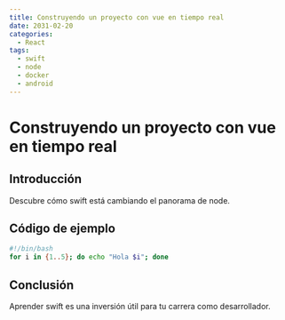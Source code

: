 ```yaml
---
title: Construyendo un proyecto con vue en tiempo real
date: 2031-02-20
categories:
  - React
tags:
  - swift
  - node
  - docker
  - android
---
```


# Construyendo un proyecto con vue en tiempo real

## Introducción

Descubre cómo swift está cambiando el panorama de node.

## Código de ejemplo

```bash
#!/bin/bash
for i in {1..5}; do echo "Hola $i"; done
```

## Conclusión

Aprender swift es una inversión útil para tu carrera como desarrollador.